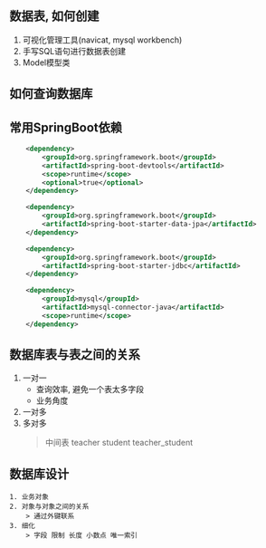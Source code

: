 ## 数据表, 如何创建
1. 可视化管理工具(navicat, mysql workbench)
2. 手写SQL语句进行数据表创建
3. Model模型类

## 如何查询数据库

## 常用SpringBoot依赖
```xml
    <dependency>
        <groupId>org.springframework.boot</groupId>
        <artifactId>spring-boot-devtools</artifactId>
        <scope>runtime</scope>
        <optional>true</optional>
    </dependency>
```

```xml
    <dependency>
        <groupId>org.springframework.boot</groupId>
        <artifactId>spring-boot-starter-data-jpa</artifactId>
    </dependency>
```
```xml
    <dependency>
        <groupId>org.springframework.boot</groupId>
        <artifactId>spring-boot-starter-jdbc</artifactId>
    </dependency>
```
```xml
    <dependency>
        <groupId>mysql</groupId>
        <artifactId>mysql-connector-java</artifactId>
        <scope>runtime</scope>
    </dependency>
```

## 数据库表与表之间的关系
1. 一对一
    * 查询效率, 避免一个表太多字段
    * 业务角度
2. 一对多
3. 多对多
    > 中间表
    > teacher student teacher_student

## 数据库设计
    1. 业务对象
    2. 对象与对象之间的关系
        > 通过外键联系
    3. 细化
        > 字段 限制 长度 小数点 唯一索引